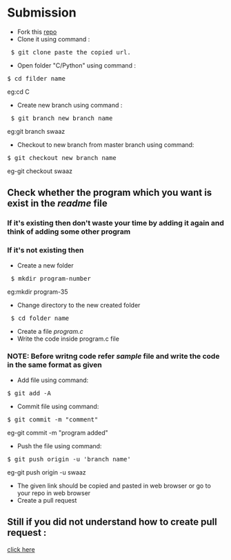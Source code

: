 # Submission
- Fork this [repo](https://github.com/swaaz/basicprograms)
- Clone it using command :
<pre> $ git clone paste_the_copied_url.</pre>
- Open folder "C/Python" using command :
<pre>$ cd filder_name</pre>
  eg:cd C
- Create new branch using command :
<pre> $ git branch new_branch_name</pre>
   eg:git branch swaaz
- Checkout to new branch from master branch using command:
<pre>$ git checkout new_branch_name</pre>
   eg-git checkout swaaz
 ## Check whether the program which you want is exist in the _readme_ file
 ### If it's existing then don't waste your time by adding it again and think of adding some other program
 ### If it's not existing then 
 - Create a new folder
 <pre> $ mkdir program-number </pre>
 eg:mkdir program-35
 - Change directory to the new created folder
 <pre> $ cd folder_name </pre>
 - Create a file *program.c*
 - Write the code inside program.c file
 ### NOTE: Before writng code refer *sample* file and write the code in the same format as given
 - Add file using command:
<pre>$ git add -A</pre>
- Commit file using command:
<pre>$ git commit -m "comment"</pre>
   eg-git commit -m "program added"
- Push the file using command:
<pre>$ git push origin -u 'branch_name'</pre>
   eg-git push origin -u swaaz
- The given link should be copied and pasted in web browser or go to your repo in web browser
- Create a pull request
## Still if you did not understand how to create pull request :
[click here](https://gitme.js.org/)


